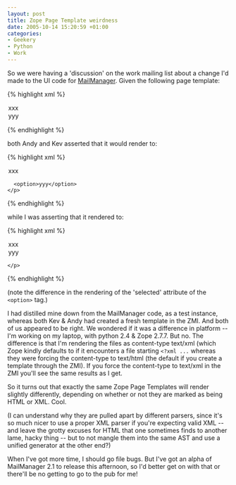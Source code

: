 ```yaml
---
layout: post
title: Zope Page Template weirdness
date: 2005-10-14 15:20:59 +01:00
categories:
- Geekery
- Python
- Work
---
```

So we were having a 'discussion' on the work mailing list about a change I'd made to the UI code for [MailManager](http://www.logicalware.com/).  Given the following page template:

{% highlight xml %}
<?xml version="1.0" encoding="utf-8"?>
<!DOCTYPE html PUBLIC "-//W3C//DTD XHTML 1.0 Strict//EN"
                      "http://www.w3.org/TR/xhtml1/DTD/xhtml1-strict.dtd">
<html xmlns="http://www.w3.org/1999/xhtml" lang="en" xml:lang="en" i18n:attributes="lang language; xml:lang language"
  xmlns:tal="http://xml.zope.org/namespaces/tal"
  xmlns:metal="http://xml.zope.org/namespaces/metal"
  xmlns:i18n="http://xml.zope.org/namespaces/i18n">
  <head>
    <title tal:content="template/title">The title</title>
  </head>
  <body>
    <p>
      <option tal:attributes="selected python:1==1">xxx</option>
      <option tal:attributes="selected python:1==0">yyy</option>
    </p>
  </body>
</html>
{% endhighlight %}

both Andy and Kev asserted that it would render to:

{% highlight xml %}
<?xml version="1.0" encoding="utf-8"?>
<!DOCTYPE html PUBLIC "-//W3C//DTD XHTML 1.0 Strict//EN"
                      "http://www.w3.org/TR/xhtml1/DTD/xhtml1-strict.dtd">
<html xmlns="http://www.w3.org/1999/xhtml" lang="en"
      xml:lang="en">
  <head>
    <title></title>
  </head>
  <body>
    <p>
      <option selected="selected">xxx</option>

      <option>yyy</option>
    </p>
  </body>
</html>
{% endhighlight %}

while I was asserting that it rendered to:

{% highlight xml %}
<?xml version="1.0" encoding="utf-8"?>
<!DOCTYPE html PUBLIC "-//W3C//DTD XHTML 1.0 Strict//EN"
                      "http://www.w3.org/TR/xhtml1/DTD/xhtml1-strict.dtd">
<html xmlns="http://www.w3.org/1999/xhtml" lang="en"
      xml:lang="en">
  <head>
    <title></title>
  </head>
  <body>
    <p>
      <option selected="True">xxx</option>
      <option selected="False">yyy</option>

    </p>
  </body>
</html>
{% endhighlight %}

(note the difference in the rendering of the 'selected' attribute of the <code>&lt;option&gt;</code> tag.)

I had distilled mine down from the MailManager code, as a test instance, whereas both Kev &amp; Andy had created a fresh template in the ZMI.  And both of us appeared to be right.  We wondered if it was a difference in platform -- I'm working on my laptop, with python 2.4 &amp; Zope 2.7.7.  But no.  The difference is that I'm rendering the files as content-type text/xml (which Zope kindly defaults to if it encounters a file starting <code>&lt;?xml ...</code> whereas they were forcing the content-type to text/html (the default if you create a template through the ZMI).  If you force the content-type to text/xml in the ZMI you'll see the same results as I get.

So it turns out that exactly the same Zope Page Templates will render slightly differently, depending on whether or not they are marked as being HTML or XML.  Cool.

(I can understand why they are pulled apart by different parsers, since it's so much nicer to use a proper XML parser if you're expecting valid XML -- and leave the grotty excuses for HTML that one sometimes finds to another lame, hacky thing -- but to not mangle them into the same AST and use a unified generator at the other end?)

When I've got more time, I should go file bugs.  But I've got an alpha of MailManager 2.1 to release this afternoon, so I'd better get on with that or there'll be no getting to go to the pub for me!
